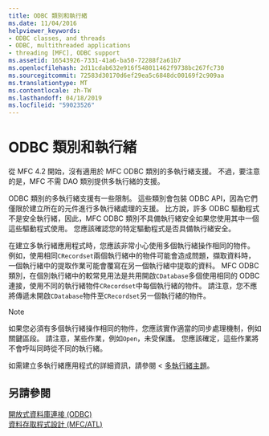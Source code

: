 ```yaml
---
title: ODBC 類別和執行緒
ms.date: 11/04/2016
helpviewer_keywords:
- ODBC classes, and threads
- ODBC, multithreaded applications
- threading [MFC], ODBC support
ms.assetid: 16543926-7331-41a6-ba50-72288f2a61b7
ms.openlocfilehash: 2d11cdab632e916f548011462f9738bc267fc730
ms.sourcegitcommit: 72583d30170d6ef29ea5c6848dc00169f2c909aa
ms.translationtype: MT
ms.contentlocale: zh-TW
ms.lasthandoff: 04/18/2019
ms.locfileid: "59023526"
---
```

# <a name="odbc-classes-and-threads"></a>ODBC 類別和執行緒

從 MFC 4.2 開始，沒有適用於 MFC ODBC 類別的多執行緒支援。 不過，要注意的是，MFC 不需 DAO 類別提供多執行緒的支援。

ODBC 類別的多執行緒支援有一些限制。 這些類別會包裝 ODBC API，因為它們僅限於建立所在的元件進行多執行緒處理的支援。 比方說，許多 ODBC 驅動程式不是安全執行緒，因此，MFC ODBC 類別不具備執行緒安全如果您使用其中一個這些驅動程式使用。 您應該確認您的特定驅動程式是否具備執行緒安全。

在建立多執行緒應用程式時，您應該非常小心使用多個執行緒操作相同的物件。 例如，使用相同`CRecordset`兩個執行緒中的物件可能會造成問題，擷取資料時，一個執行緒中的提取作業可能會覆寫在另一個執行緒中提取的資料。 MFC ODBC 類別，在個別執行緒中的較常見用法是共用開啟`CDatabase`多個使用相同的 ODBC 連接，使用不同的執行緒物件`CRecordset`中每個執行緒的物件。 請注意，您不應將傳遞未開啟`CDatabase`物件至`CRecordset`另一個執行緒的物件。

> [!NOTE]
>  如果您必須有多個執行緒操作相同的物件，您應該實作適當的同步處理機制，例如關鍵區段。 請注意，某些作業，例如`Open`，未受保護。 您應該確定，這些作業將不會呼叫同時從不同的執行緒。

如需建立多執行緒應用程式的詳細資訊，請參閱 <<c0> [ 多執行緒主題](../../parallel/multithreading-support-for-older-code-visual-cpp.md)。

## <a name="see-also"></a>另請參閱

[開放式資料庫連接 (ODBC)](../../data/odbc/open-database-connectivity-odbc.md)<br/>
[資料存取程式設計 (MFC/ATL)](../../data/data-access-programming-mfc-atl.md)